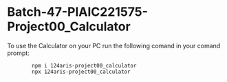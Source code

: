 # Batch-47-PIAIC221575-Project00_Calculator
To use the Calculator on your PC run the following comand in your comand prompt:

			npm i 124aris-project00_calculator
			npx 124aris-project00_calculator
